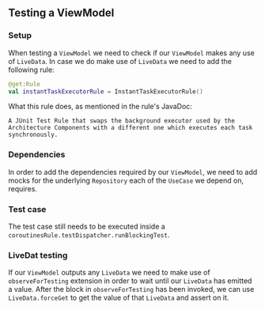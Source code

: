 ## Testing a ViewModel


### Setup

When testing a `ViewModel` we need to check if our `ViewModel` makes any use of `LiveData`. In case we do make use of `LiveData` we need to add
the following rule: 

```kotlin
@get:Rule
val instantTaskExecutorRule = InstantTaskExecutorRule()
```

What this rule does, as mentioned in the rule's JavaDoc: 

```
A JUnit Test Rule that swaps the background executor used by the Architecture Components with a different one which executes each task synchronously.
```

### Dependencies

In order to add the dependencies required by our `ViewModel`, we need to add mocks for the underlying `Repository` each of the `UseCase` we depend on, requires.

### Test case

The test case still needs to be executed inside a `coroutinesRule.testDispatcher.runBlockingTest`.

### LiveDat testing

If our `ViewModel` outputs any `LiveData` we need to make use of `observeForTesting` extension in order to wait until our `LiveData` has emitted a value.
After the block in `observeForTesting` has been invoked, we can use `LiveData.forceGet` to get the value of that `LiveData` and assert on it.
